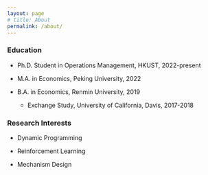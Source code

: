 ```yaml
---
layout: page
# title: About
permalink: /about/
---
```


### Education

  * Ph.D. Student in Operations Management, HKUST, 2022-present

  * M.A. in Economics, Peking University, 2022

  * B.A. in Economics, Renmin University, 2019

    * Exchange Study, University of California, Davis, 2017-2018

### Research Interests

  * Dynamic Programming

  * Reinforcement Learning

  * Mechanism Design
